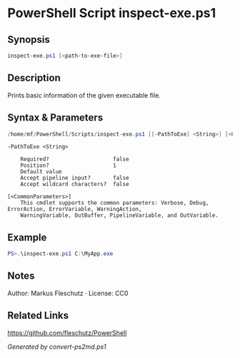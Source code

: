 # PowerShell Script inspect-exe.ps1

## Synopsis
```powershell
inspect-exe.ps1 [<path-to-exe-file>]
```

## Description
Prints basic information of the given executable file.

## Syntax & Parameters
```powershell
/home/mf/PowerShell/Scripts/inspect-exe.ps1 [[-PathToExe] <String>] [<CommonParameters>]
```

```
-PathToExe <String>
    
    Required?                    false
    Position?                    1
    Default value                
    Accept pipeline input?       false
    Accept wildcard characters?  false
```

```
[<CommonParameters>]
    This cmdlet supports the common parameters: Verbose, Debug, ErrorAction, ErrorVariable, WarningAction, 
    WarningVariable, OutBuffer, PipelineVariable, and OutVariable.
```

## Example
```powershell
PS>.\inspect-exe.ps1 C:\MyApp.exe
```


## Notes
Author: Markus Fleschutz · License: CC0

## Related Links
https://github.com/fleschutz/PowerShell

*Generated by convert-ps2md.ps1*
